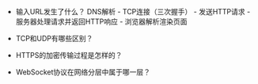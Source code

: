 

- 输入URL发生了什么？
DNS解析 - TCP连接（三次握手） - 发送HTTP请求 - 服务器处理请求并返回HTTP响应 - 浏览器解析渲染页面


- TCP和UDP有哪些区别？
- HTTPS的加密传输过程是怎样的？
- WebSocket协议在网络分层中属于哪一层？